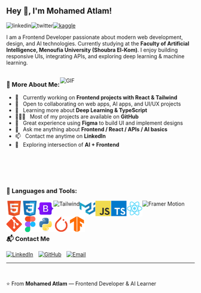 ## Hey 👋, I'm Mohamed Atlam!
<a href="https://www.linkedin.com/" target="_blank"><img align='left' alt="linkedin" src="https://raw.githubusercontent.com/rahul-jha98/rahul-jha98/561d474902b59c7429ec22bb73e225696c27b202/assets/linkedin.svg" height='18px'/></a>
<a href="https://twitter.com/" target="_blank"><img align='left' alt="twitter" src="https://raw.githubusercontent.com/rahul-jha98/rahul-jha98/561d474902b59c7429ec22bb73e225696c27b202/assets/twitter.svg" height='18px'/></a>
<a href="https://www.kaggle.com/" target="_blank"><img alt="kaggle" src="https://raw.githubusercontent.com/rahul-jha98/rahul-jha98/561d474902b59c7429ec22bb73e225696c27b202/assets/kaggle.svg" height='18px'/></a>

I am a Frontend Developer passionate about modern web development, design, and AI technologies. Currently studying at the **Faculty of Artificial Intelligence, Menoufia University (Shoubra El-Kom)**. I enjoy building responsive UIs, integrating APIs, and exploring deep learning & machine learning.
<br/><br/>

<img align="right" alt="GIF" src="https://raw.githubusercontent.com/rahul-jha98/rahul-jha98/main/techstack.gif" width="360px"/>

### 🧐 More About Me:

- 🔭 &nbsp; Currently working on **Frontend projects with React & Tailwind**
- 🤝 &nbsp; Open to collaborating on web apps, AI apps, and UI/UX projects
- 🌱 &nbsp; Learning more about **Deep Learning & TypeScript**
- 👨🏻‍💻 &nbsp; Most of my projects are available on **GitHub**
- 🎨 &nbsp; Great experience using **Figma** to build UI and implement designs
- 💬 &nbsp; Ask me anything about **Frontend / React / APIs / AI basics**
- 📫 &nbsp; Contact me anytime on **LinkedIn**
- 🧠 &nbsp; Exploring intersection of **AI + Frontend**

<br><br><br><br>

### 🔨 Languages and Tools:
<a href="https://developer.mozilla.org/en-US/docs/Web/HTML" target="_blank"> <img align="left" alt="HTML" height="42px" src="https://raw.githubusercontent.com/devicons/devicon/master/icons/html5/html5-original.svg"> </a>
<a href="https://developer.mozilla.org/en-US/docs/Web/CSS" target="_blank"> <img align="left" alt="CSS" height="42px" src="https://raw.githubusercontent.com/devicons/devicon/master/icons/css3/css3-original.svg"> </a>
<a href="https://getbootstrap.com/" target="_blank"> <img align="left" alt="Bootstrap" height="42px" src="https://raw.githubusercontent.com/devicons/devicon/master/icons/bootstrap/bootstrap-original.svg"> </a>
<a href="https://tailwindcss.com/" target="_blank"> <img align="left" alt="Tailwind" height="42px" src="https://www.vectorlogo.zone/logos/tailwindcss/tailwindcss-icon.svg"> </a>
<a href="https://mui.com/" target="_blank"> <img align="left" alt="Material UI" height="42px" src="https://raw.githubusercontent.com/devicons/devicon/master/icons/materialui/materialui-original.svg"> </a>
<a href="https://developer.mozilla.org/en-US/docs/Web/JavaScript" target="_blank"> <img align="left" alt="JavaScript" height="42px" src="https://raw.githubusercontent.com/devicons/devicon/master/icons/javascript/javascript-original.svg"> </a>
<a href="https://www.typescriptlang.org/" target="_blank"> <img align="left" alt="Typescript" height="42px" src="https://raw.githubusercontent.com/devicons/devicon/master/icons/typescript/typescript-original.svg"> </a>
<a href="https://react.dev/" target="_blank"> <img align="left" alt="React" height="42px" src="https://raw.githubusercontent.com/devicons/devicon/master/icons/react/react-original.svg"> </a>
<a href="https://motion.dev/" target="_blank"> <img align="left" alt="Framer Motion" height="42px" src="https://www.svgrepo.com/show/361507/framer-logo.svg"> </a>
<a href="https://git-scm.com/" target="_blank"> <img align="left" alt="git" height='42px' src="https://raw.githubusercontent.com/devicons/devicon/master/icons/git/git-original.svg"/> </a>
<a href="https://www.figma.com/" target="_blank"> <img align="left" alt="figma" height='42px' src="https://raw.githubusercontent.com/devicons/devicon/master/icons/figma/figma-original.svg"/> </a>
<a href="https://www.python.org/" target="_blank"> <img align="left" alt="Python" height='42px' src="https://raw.githubusercontent.com/devicons/devicon/master/icons/python/python-original.svg"/> </a>
<a href="https://pytorch.org/" target="_blank"> <img align="left" alt="PyTorch" height='42px' src="https://raw.githubusercontent.com/devicons/devicon/master/icons/pytorch/pytorch-original.svg"/> </a>
<a href="https://www.tensorflow.org/" target="_blank"> <img align="left" alt="TensorFlow" height='42px' src="https://raw.githubusercontent.com/devicons/devicon/master/icons/tensorflow/tensorflow-original.svg"/> </a>

<br><br><br><br>

### 📬 Contact Me

<a href="https://www.linkedin.com/in/mohamed-atlam-597496290/" target="_blank" style="margin-right:10px;"><img alt="LinkedIn" src="https://skillicons.dev/icons?i=linkedin" height="40"/></a>
<a href="https://github.com/mohamed-kamel-atlam" target="_blank" style="margin-right:10px;"><img alt="GitHub" src="https://skillicons.dev/icons?i=github" height="40"/></a>
<a href="mailto:m7mdatlam@gmail.com" target="_blank" style="margin-right:10px;"><img alt="Email" src="https://skillicons.dev/icons?i=gmail" height="40"/></a>

---
<br>

⭐️ From **Mohamed Atlam** — Frontend Developer & AI Learner
